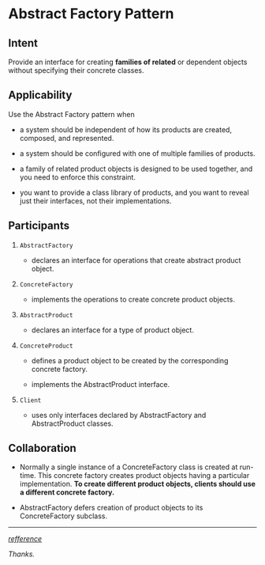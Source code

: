# Abstract Factory Pattern

## Intent

Provide an interface for creating **families of related** or dependent objects without specifying their concrete classes.

## Applicability

Use the Abstract Factory pattern when

* a system should be independent of how its products are created, composed, and represented.

* a system should be configured with one of multiple families of products.

* a family of related product objects is designed to be used together, and you need to enforce this constraint.

* you want to provide a class library of products, and you want to reveal just their interfaces, not their implementations.

## Participants

1. `AbstractFactory` 

   * declares an interface for operations that create abstract product object.

2. `ConcreteFactory`

   * implements the operations to create concrete product objects.

3. `AbstractProduct`

    * declares an interface for a type of product object.

4. `ConcreteProduct`

    * defines a product object to be created by the corresponding concrete factory.

    * implements the AbstractProduct interface.

5. `Client`

    * uses only interfaces declared by AbstractFactory and AbstractProduct classes.

## Collaboration

* Normally a single instance of a ConcreteFactory class is created at run-time. This concrete factory creates product objects having a particular implementation. **To create different product objects, clients should use a different concrete factory.**

* AbstractFactory defers creation of product objects to its ConcreteFactory subclass.

---

_[refference](https://en.wikipedia.org/wiki/Design_Patterns)_

_Thanks._
